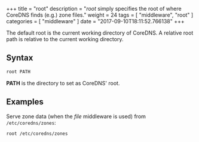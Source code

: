 +++
title = "root"
description = "*root* simply specifies the root of where CoreDNS finds (e.g.) zone files."
weight = 24
tags = [ "middleware", "root" ]
categories = [ "middleware" ]
date = "2017-09-10T18:11:52.766138"
+++

The default root is the current working directory of CoreDNS. A relative root path is relative to
the current working directory.

## Syntax

~~~ txt
root PATH
~~~

**PATH** is the directory to set as CoreDNS' root.

## Examples

Serve zone data (when the *file* middleware is used) from `/etc/coredns/zones`:

~~~ txt
root /etc/coredns/zones
~~~
